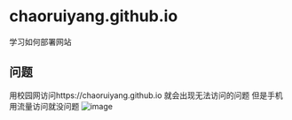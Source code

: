 # chaoruiyang.github.io
学习如何部署网站
## 问题
用校园网访问https://chaoruiyang.github.io 就会出现无法访问的问题
但是手机用流量访问就没问题
![image](https://user-images.githubusercontent.com/56159657/116500949-36c6b700-a8e2-11eb-8383-389bc6ca03f9.png)
